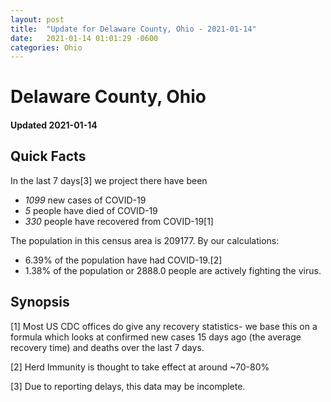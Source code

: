 ```yaml
---
layout: post
title:  "Update for Delaware County, Ohio - 2021-01-14"
date:   2021-01-14 01:01:29 -0600
categories: Ohio
---
```


# Delaware County, Ohio
#### Updated 2021-01-14

## Quick Facts

In the last 7 days[3] we project there have been
- *1099* new cases of COVID-19
- *5* people have died of COVID-19
- *330* people have recovered from COVID-19[1]

The population in this census area is 209177. By our calculations:
- 6.39% of the population have had COVID-19.[2]
- 1.38% of the population or 2888.0 people are actively fighting the virus.

## Synopsis




[1] Most US CDC offices do give any recovery statistics- we base this on a formula which looks at confirmed new cases
15 days ago (the average recovery time) and deaths over the last 7 days.

[2] Herd Immunity is thought to take effect at around ~70-80%

[3] Due to reporting delays, this data may be incomplete.
 
    